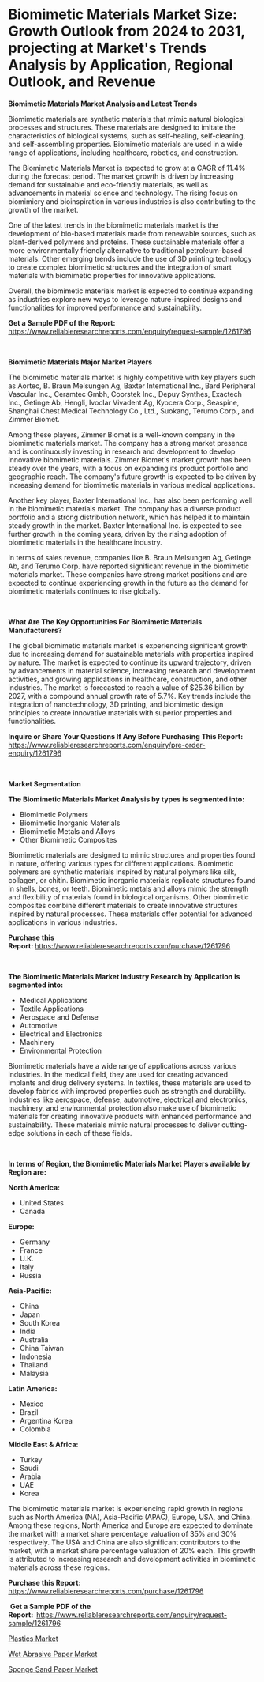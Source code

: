 <p><h1>Biomimetic Materials Market Size: Growth Outlook from 2024 to 2031, projecting at Market's Trends Analysis by Application, Regional Outlook, and Revenue</h1></p><p><strong>Biomimetic Materials Market Analysis and Latest Trends</strong></p>
<p><p>Biomimetic materials are synthetic materials that mimic natural biological processes and structures. These materials are designed to imitate the characteristics of biological systems, such as self-healing, self-cleaning, and self-assembling properties. Biomimetic materials are used in a wide range of applications, including healthcare, robotics, and construction.</p><p>The Biomimetic Materials Market is expected to grow at a CAGR of 11.4% during the forecast period. The market growth is driven by increasing demand for sustainable and eco-friendly materials, as well as advancements in material science and technology. The rising focus on biomimicry and bioinspiration in various industries is also contributing to the growth of the market.</p><p>One of the latest trends in the biomimetic materials market is the development of bio-based materials made from renewable sources, such as plant-derived polymers and proteins. These sustainable materials offer a more environmentally friendly alternative to traditional petroleum-based materials. Other emerging trends include the use of 3D printing technology to create complex biomimetic structures and the integration of smart materials with biomimetic properties for innovative applications.</p><p>Overall, the biomimetic materials market is expected to continue expanding as industries explore new ways to leverage nature-inspired designs and functionalities for improved performance and sustainability.</p></p>
<p><strong>Get a Sample PDF of the Report:&nbsp;</strong> <a href="https://www.reliableresearchreports.com/enquiry/request-sample/1261796">https://www.reliableresearchreports.com/enquiry/request-sample/1261796</a></p>
<p>&nbsp;</p>
<p><strong>Biomimetic Materials Major Market Players</strong></p>
<p><p>The biomimetic materials market is highly competitive with key players such as Aortec, B. Braun Melsungen Ag, Baxter International Inc., Bard Peripheral Vascular Inc., Ceramtec Gmbh, Coorstek Inc., Depuy Synthes, Exactech Inc., Getinge Ab, Hengli, Ivoclar Vivadent Ag, Kyocera Corp., Seaspine, Shanghai Chest Medical Technology Co., Ltd., Suokang, Terumo Corp., and Zimmer Biomet.</p><p>Among these players, Zimmer Biomet is a well-known company in the biomimetic materials market. The company has a strong market presence and is continuously investing in research and development to develop innovative biomimetic materials. Zimmer Biomet's market growth has been steady over the years, with a focus on expanding its product portfolio and geographic reach. The company's future growth is expected to be driven by increasing demand for biomimetic materials in various medical applications.</p><p>Another key player, Baxter International Inc., has also been performing well in the biomimetic materials market. The company has a diverse product portfolio and a strong distribution network, which has helped it to maintain steady growth in the market. Baxter International Inc. is expected to see further growth in the coming years, driven by the rising adoption of biomimetic materials in the healthcare industry.</p><p>In terms of sales revenue, companies like B. Braun Melsungen Ag, Getinge Ab, and Terumo Corp. have reported significant revenue in the biomimetic materials market. These companies have strong market positions and are expected to continue experiencing growth in the future as the demand for biomimetic materials continues to rise globally.</p></p>
<p>&nbsp;</p>
<p><strong>What Are The Key Opportunities For Biomimetic Materials Manufacturers?</strong></p>
<p><p>The global biomimetic materials market is experiencing significant growth due to increasing demand for sustainable materials with properties inspired by nature. The market is expected to continue its upward trajectory, driven by advancements in material science, increasing research and development activities, and growing applications in healthcare, construction, and other industries. The market is forecasted to reach a value of $25.36 billion by 2027, with a compound annual growth rate of 5.7%. Key trends include the integration of nanotechnology, 3D printing, and biomimetic design principles to create innovative materials with superior properties and functionalities.</p></p>
<p><strong>Inquire or Share Your Questions If Any Before Purchasing This Report:</strong> <a href="https://www.reliableresearchreports.com/enquiry/pre-order-enquiry/1261796">https://www.reliableresearchreports.com/enquiry/pre-order-enquiry/1261796</a></p>
<p>&nbsp;</p>
<p><strong>Market Segmentation</strong></p>
<p><strong>The Biomimetic Materials Market Analysis by types is segmented into:</strong></p>
<p><ul><li>Biomimetic Polymers</li><li>Biomimetic Inorganic Materials</li><li>Biomimetic Metals and Alloys</li><li>Other Biomimetic Composites</li></ul></p>
<p><p>Biomimetic materials are designed to mimic structures and properties found in nature, offering various types for different applications. Biomimetic polymers are synthetic materials inspired by natural polymers like silk, collagen, or chitin. Biomimetic inorganic materials replicate structures found in shells, bones, or teeth. Biomimetic metals and alloys mimic the strength and flexibility of materials found in biological organisms. Other biomimetic composites combine different materials to create innovative structures inspired by natural processes. These materials offer potential for advanced applications in various industries.</p></p>
<p><strong>Purchase this Report:&nbsp;</strong><a href="https://www.reliableresearchreports.com/purchase/1261796">https://www.reliableresearchreports.com/purchase/1261796</a></p>
<p>&nbsp;</p>
<p><strong>The Biomimetic Materials Market Industry Research by Application is segmented into:</strong></p>
<p><ul><li>Medical Applications</li><li>Textile Applications</li><li>Aerospace and Defense</li><li>Automotive</li><li>Electrical and Electronics</li><li>Machinery</li><li>Environmental Protection</li></ul></p>
<p><p>Biomimetic materials have a wide range of applications across various industries. In the medical field, they are used for creating advanced implants and drug delivery systems. In textiles, these materials are used to develop fabrics with improved properties such as strength and durability. Industries like aerospace, defense, automotive, electrical and electronics, machinery, and environmental protection also make use of biomimetic materials for creating innovative products with enhanced performance and sustainability. These materials mimic natural processes to deliver cutting-edge solutions in each of these fields.</p></p>
<p>&nbsp;</p>
<p><strong>In terms of Region, the Biomimetic Materials Market Players available by Region are:</strong></p>
<p>
    <p> <strong> North America: </strong>
        <ul>
            <li>United States</li>
            <li>Canada</li>
        </ul>
        </p> 
    <p> <strong> Europe: </strong>
        <ul>
            <li>Germany</li>
            <li>France</li>
            <li>U.K.</li>
            <li>Italy</li>
            <li>Russia</li>
        </ul>
        </p> 
    <p> <strong> Asia-Pacific: </strong>
        <ul>
            <li>China</li>
            <li>Japan</li>
            <li>South Korea</li>
            <li>India</li>
            <li>Australia</li>
            <li>China Taiwan</li>
            <li>Indonesia</li>
            <li>Thailand</li>
            <li>Malaysia</li>
        </ul>
        </p> 
    <p> <strong> Latin America: </strong>
        <ul>
            <li>Mexico</li>
            <li>Brazil</li>
            <li>Argentina Korea</li>
            <li>Colombia</li>
        </ul>
        </p> 
    <p> <strong> Middle East & Africa: </strong>
        <ul>
            <li>Turkey</li>
            <li>Saudi</li>
            <li>Arabia</li>
            <li>UAE</li>
            <li>Korea</li>
        </ul>
    </p>
    </p>
<p><p>The biomimetic materials market is experiencing rapid growth in regions such as North America (NA), Asia-Pacific (APAC), Europe, USA, and China. Among these regions, North America and Europe are expected to dominate the market with a market share percentage valuation of 35% and 30% respectively. The USA and China are also significant contributors to the market, with a market share percentage valuation of 20% each. This growth is attributed to increasing research and development activities in biomimetic materials across these regions.</p></p>
<p><strong>Purchase this Report: </strong><a href="https://www.reliableresearchreports.com/purchase/1261796">https://www.reliableresearchreports.com/purchase/1261796</a></p>
<p>&nbsp;<strong>Get a Sample PDF of the Report:&nbsp;&nbsp;</strong><a href="https://www.reliableresearchreports.com/enquiry/request-sample/1261796">https://www.reliableresearchreports.com/enquiry/request-sample/1261796</a></p>
<p><strong></strong></p>
<p><p><a href="https://github.com/wusalecollins540tpqoz/Market-Research-Report-List-1/blob/main/plastics-market.md">Plastics Market</a></p><p><a href="https://github.com/johnbach50/Market-Research-Report-List-2/blob/main/wet-abrasive-paper-market.md">Wet Abrasive Paper Market</a></p><p><a href="https://github.com/pjcfca/Market-Research-Report-List-1/blob/main/sponge-sand-paper-market.md">Sponge Sand Paper Market</a></p></p>